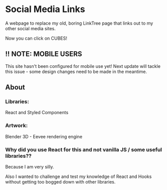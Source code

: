 # Social Media Links
A webpage to replace my old, boring LinkTree page that links out to my other social media sites.

Now you can click on CUBES!

## !! NOTE: MOBILE USERS
This site hasn't been configured for mobile use yet! Next update will tackle this issue - some design changes need to be made in the meantime.

## About

### Libraries:
React and Styled Components

### Artwork:
Blender 3D - Eevee rendering engine

### Why did you use React for this and not vanilla JS / some useful libraries??
Because I am very silly.

Also I wanted to challenge and test my knowledge of React and Hooks without getting too bogged down with other libraries.
